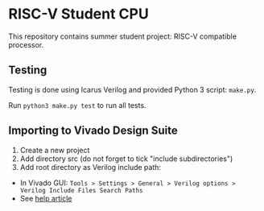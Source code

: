 # RISC-V Student CPU
This repository contains summer student project: RISC-V compatible processor.

## Testing
Testing is done using Icarus Verilog and provided Python 3 script: `make.py`.

Run `python3 make.py test` to run all tests.

## Importing to Vivado Design Suite
1. Create a new project
2. Add directory src (do not forget to tick "include subdirectories")
3. Add root directory as Verilog include path:
  - In Vivado GUI: `Tools > Settings > General > Verilog options > Verilog Include Files Search Paths`
  - See [help article](https://support.xilinx.com/s/article/54006?language=en_US)